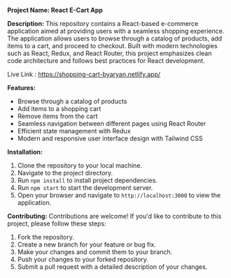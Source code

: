 **Project Name: React E-Cart App**

**Description:**
This repository contains a React-based e-commerce application aimed at providing users with a seamless shopping experience. The application allows users to browse through a catalog of products, add items to a cart, and proceed to checkout. Built with modern technologies such as React, Redux, and React Router, this project emphasizes clean code architecture and follows best practices for React development.

Live Link : https://shopping-cart-byaryan.netlify.app/

**Features:**
- Browse through a catalog of products
- Add items to a shopping cart
- Remove items from the cart
- Seamless navigation between different pages using React Router
- Efficient state management with Redux
- Modern and responsive user interface design with Tailwind CSS

**Installation:**
1. Clone the repository to your local machine.
2. Navigate to the project directory.
3. Run `npm install` to install project dependencies.
4. Run `npm start` to start the development server.
5. Open your browser and navigate to `http://localhost:3000` to view the application.

**Contributing:**
Contributions are welcome! If you'd like to contribute to this project, please follow these steps:
1. Fork the repository.
2. Create a new branch for your feature or bug fix.
3. Make your changes and commit them to your branch.
4. Push your changes to your forked repository.
5. Submit a pull request with a detailed description of your changes.


